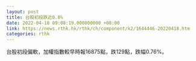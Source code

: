 ```yaml
---
layout: post
title: 台股初段跌近0.8%
date: 2022-04-18 09:08:19.000000000 +08:00
link: https://news.rthk.hk/rthk/ch/component/k2/1644446-20220418.htm
categories: rthk
---
```


台股初段偏軟，加權指數較早時報16875點，跌129點，跌幅0.76%。

